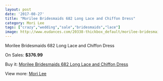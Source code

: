 ```yaml
---
layout: post
date: '2017-08-27'
title: "Morilee Bridesmaids 682 Long Lace and Chiffon Dress"
category: Mori Lee
tags: ["crazy","wedding","sale","bridesmaids","lace"]
image: http://www.eudances.com/20338-thickbox_default/morilee-bridesmaids-682-long-lace-and-chiffon-dress.jpg
---
```

Morilee Bridesmaids 682 Long Lace and Chiffon Dress

On Sales: **$376.99**
<a href="https://www.eudances.com/en/mori-lee/6102-morilee-bridesmaids-682-long-lace-and-chiffon-dress.html"><amp-img layout="responsive" width="600" height="600" src="//www.eudances.com/20338-thickbox_default/morilee-bridesmaids-682-long-lace-and-chiffon-dress.jpg" alt="Morilee Bridesmaids 682 Long Lace and Chiffon Dress 0" /></a>
<a href="https://www.eudances.com/en/mori-lee/6102-morilee-bridesmaids-682-long-lace-and-chiffon-dress.html"><amp-img layout="responsive" width="600" height="600" src="//www.eudances.com/20341-thickbox_default/morilee-bridesmaids-682-long-lace-and-chiffon-dress.jpg" alt="Morilee Bridesmaids 682 Long Lace and Chiffon Dress 1" /></a>
<a href="https://www.eudances.com/en/mori-lee/6102-morilee-bridesmaids-682-long-lace-and-chiffon-dress.html"><amp-img layout="responsive" width="600" height="600" src="//www.eudances.com/20340-thickbox_default/morilee-bridesmaids-682-long-lace-and-chiffon-dress.jpg" alt="Morilee Bridesmaids 682 Long Lace and Chiffon Dress 2" /></a>
<a href="https://www.eudances.com/en/mori-lee/6102-morilee-bridesmaids-682-long-lace-and-chiffon-dress.html"><amp-img layout="responsive" width="600" height="600" src="//www.eudances.com/20339-thickbox_default/morilee-bridesmaids-682-long-lace-and-chiffon-dress.jpg" alt="Morilee Bridesmaids 682 Long Lace and Chiffon Dress 3" /></a>

Buy it: [Morilee Bridesmaids 682 Long Lace and Chiffon Dress](https://www.eudances.com/en/mori-lee/6102-morilee-bridesmaids-682-long-lace-and-chiffon-dress.html "Morilee Bridesmaids 682 Long Lace and Chiffon Dress")

View more: [Mori Lee](https://www.eudances.com/en/65-mori-lee "Mori Lee")